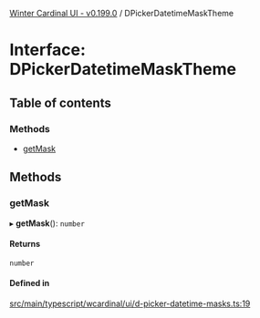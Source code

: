 [Winter Cardinal UI - v0.199.0](../index.md) / DPickerDatetimeMaskTheme

# Interface: DPickerDatetimeMaskTheme

## Table of contents

### Methods

- [getMask](DPickerDatetimeMaskTheme.md#getmask)

## Methods

### getMask

▸ **getMask**(): `number`

#### Returns

`number`

#### Defined in

[src/main/typescript/wcardinal/ui/d-picker-datetime-masks.ts:19](https://github.com/winter-cardinal/winter-cardinal-ui/blob/v0.199.0/src/main/typescript/wcardinal/ui/d-picker-datetime-masks.ts#L19)

